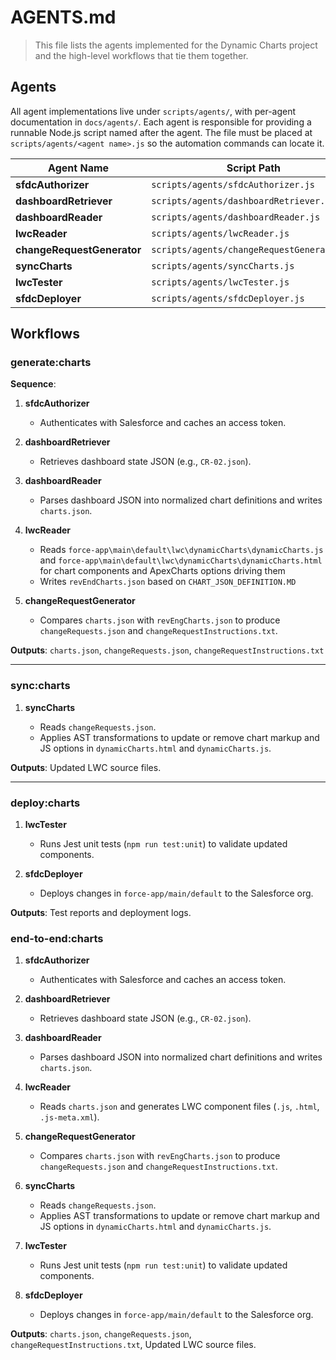 # AGENTS.md

> This file lists the agents implemented for the Dynamic Charts project and the high-level workflows that tie them together.

## Agents

All agent implementations live under `scripts/agents/`, with per-agent documentation in `docs/agents/`.
Each agent is responsible for providing a runnable Node.js script named after the
agent. The file must be placed at `scripts/agents/<agent name>.js` so the
automation commands can locate it.

| Agent Name                 | Script Path                                | Documentation                           |                       |
| -------------------------- | ------------------------------------------ | --------------------------------------- | --------------------- |
| **sfdcAuthorizer**         | `scripts/agents/sfdcAuthorizer.js`         | `docs/agents/sfdcAuthorizer.md`         |                       |
| **dashboardRetriever**     | `scripts/agents/dashboardRetriever.js`     | `docs/agents/dashboardRetriever.md`     |                       |
| **dashboardReader**        | `scripts/agents/dashboardReader.js`        | `docs/agents/dashboardReader.md`        |                       |
| **lwcReader**              | `scripts/agents/lwcReader.js`              | `docs/agents/lwcReader.md`              |                       |
| **changeRequestGenerator** | `scripts/agents/changeRequestGenerator.js` | `docs/agents/changeRequestGenerator.md` |                       |
| **syncCharts**             | `scripts/agents/syncCharts.js`             | `docs/agents/syncCharts.md`             |                       |
| **lwcTester**              | `scripts/agents/lwcTester.js`              | `docs/agents/lwcTester.md`              |                       |
| **sfdcDeployer**           | `scripts/agents/sfdcDeployer.js`           | `docs/agents/sfdcDeployer.md`           |  |

## Workflows


### generate\:charts

   **Sequence**:

   1. **sfdcAuthorizer**

      * Authenticates with Salesforce and caches an access token.
   2. **dashboardRetriever**

      * Retrieves dashboard state JSON (e.g., `CR-02.json`).
   3. **dashboardReader**

      * Parses dashboard JSON into normalized chart definitions and writes `charts.json`.
   4. **lwcReader**

      * Reads `force-app\main\default\lwc\dynamicCharts\dynamicCharts.js` and `force-app\main\default\lwc\dynamicCharts\dynamicCharts.html` for chart components and ApexCharts options driving them
      * Writes `revEndCharts.json` based on `CHART_JSON_DEFINITION.MD` 

   5. **changeRequestGenerator**

      * Compares `charts.json` with `revEngCharts.json` to produce `changeRequests.json` and `changeRequestInstructions.txt`.

   **Outputs**: `charts.json`, `changeRequests.json`, `changeRequestInstructions.txt`

   ---

### sync\:charts

   1. **syncCharts**

      * Reads `changeRequests.json`.
      * Applies AST transformations to update or remove chart markup and JS options in `dynamicCharts.html` and `dynamicCharts.js`.

   **Outputs**: Updated LWC source files. 

   ---

### deploy\:charts

   1. **lwcTester**

      * Runs Jest unit tests (`npm run test:unit`) to validate updated components.
   2. **sfdcDeployer**

      * Deploys changes in `force-app/main/default` to the Salesforce org.

**Outputs**: Test reports and deployment logs. 


### end-to-end\:charts


   1. **sfdcAuthorizer**

      * Authenticates with Salesforce and caches an access token.
   2. **dashboardRetriever**

      * Retrieves dashboard state JSON (e.g., `CR-02.json`).
   3. **dashboardReader**

      * Parses dashboard JSON into normalized chart definitions and writes `charts.json`.
   4. **lwcReader**

      * Reads `charts.json` and generates LWC component files (`.js`, `.html`, `.js-meta.xml`).
   5. **changeRequestGenerator**

      * Compares `charts.json` with `revEngCharts.json` to produce `changeRequests.json` and `changeRequestInstructions.txt`.
   6. **syncCharts**

      * Reads `changeRequests.json`.
      * Applies AST transformations to update or remove chart markup and JS options in `dynamicCharts.html` and `dynamicCharts.js`.
   7. **lwcTester**

      * Runs Jest unit tests (`npm run test:unit`) to validate updated components.
   8. **sfdcDeployer**

      * Deploys changes in `force-app/main/default` to the Salesforce org.

  **Outputs**: `charts.json`, `changeRequests.json`, `changeRequestInstructions.txt`, Updated LWC source files.

